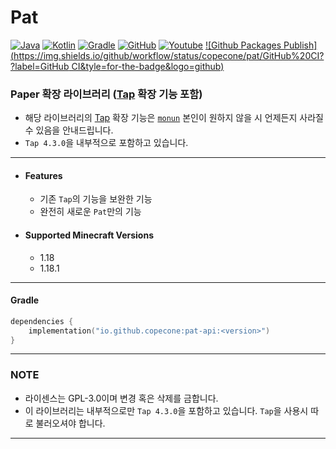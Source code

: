 # Pat

[![Java](https://img.shields.io/badge/java-17-ED8B00.svg?style=for-the-badge&logo=java)](https://www.azul.com/)
[![Kotlin](https://img.shields.io/badge/kotlin-1.6.0-585DEF.svg?style=for-the-badge&logo=kotlin)](http://kotlinlang.org)
[![Gradle](https://img.shields.io/badge/gradle-7.3-02303A.svg?style=for-the-badge&logo=gradle)](https://gradle.org)
[![GitHub](https://img.shields.io/github/license/copecone/pat?style=for-the-badge)](https://www.gnu.org/licenses/gpl-3.0.html)
[![Youtube](https://img.shields.io/badge/youtube-컨트롤D-red.svg?style=for-the-badge&logo=youtube)](https://www.youtube.com/channel/UCixrFCcSLF-E0AjNO9yNaqg)
[![Github Packages Publish](https://img.shields.io/github/workflow/status/copecone/pat/GitHub%20CI??label=GitHub CI&tyle=for-the-badge&logo=github)](https://github.com/copecone/pat/actions/workflows/publish.yml)

### Paper 확장 라이브러리 ([Tap](https://github.com/monun/tap) 확장 기능 포함)

- 해당 라이브러리의 [Tap](https://github.com/monun/tap) 확장 기능은 [`monun`](https://github.com/monun) 본인이 원하지 않을 시 언제든지 사라질 수 있음을 안내드립니다.
- `Tap 4.3.0`을 내부적으로 포함하고 있습니다.

---

* #### Features
    * 기존 `Tap`의 기능을 보완한 기능
    * 완전히 새로운 `Pat`만의 기능

* #### Supported Minecraft Versions
    * 1.18
    * 1.18.1

---

#### Gradle

```kotlin
dependencies {
    implementation("io.github.copecone:pat-api:<version>")
}
```

---

### NOTE
* 라이센스는 GPL-3.0이며 변경 혹은 삭제를 금합니다.
* 이 라이브러리는 내부적으로만 `Tap 4.3.0`을 포함하고 있습니다. `Tap`을 사용시 따로 불러오셔야 합니다.

---
